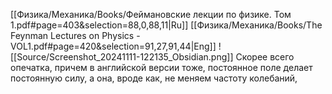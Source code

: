 [[Физика/Механика/Books/Феймановские лекции по физике. Том 1.pdf#page=403&selection=88,0,88,11|Ru]]
[[Физика/Механика/Books/The Feynman Lectures on Physics - VOL1.pdf#page=420&selection=91,27,91,44|Eng]]
![[Source/Screenshot_20241111-122135_Obsidian.png]]
Скорее всего опечатка, причем в английской версии тоже, постоянное поле делает постоянную силу, а она, вроде как, не меняем частоту колебаний, 
